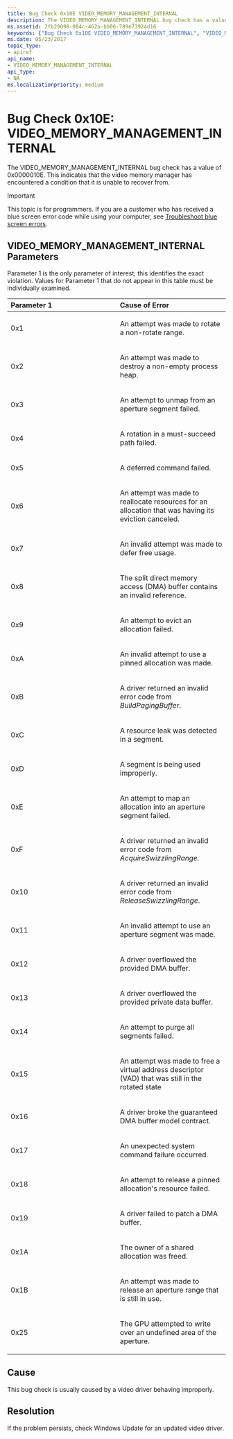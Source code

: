 ```yaml
---
title: Bug Check 0x10E VIDEO_MEMORY_MANAGEMENT_INTERNAL
description: The VIDEO_MEMORY_MANAGEMENT_INTERNAL bug check has a value of 0x0000010E. This indicates that the video memory manager has encountered a condition that it is unable to recover from.
ms.assetid: 2fb29098-084c-462a-bb06-789e73924d16
keywords: ["Bug Check 0x10E VIDEO_MEMORY_MANAGEMENT_INTERNAL", "VIDEO_MEMORY_MANAGEMENT_INTERNAL"]
ms.date: 05/23/2017
topic_type:
- apiref
api_name:
- VIDEO_MEMORY_MANAGEMENT_INTERNAL
api_type:
- NA
ms.localizationpriority: medium
---
```


# Bug Check 0x10E: VIDEO\_MEMORY\_MANAGEMENT\_INTERNAL


The VIDEO\_MEMORY\_MANAGEMENT\_INTERNAL bug check has a value of 0x0000010E. This indicates that the video memory manager has encountered a condition that it is unable to recover from.

> [!IMPORTANT]
> This topic is for programmers. If you are a customer who has received a blue screen error code while using your computer, see [Troubleshoot blue screen errors](https://windows.microsoft.com/windows-10/troubleshoot-blue-screen-errors).


## VIDEO\_MEMORY\_MANAGEMENT\_INTERNAL Parameters


Parameter 1 is the only parameter of interest; this identifies the exact violation. Values for Parameter 1 that do not appear in this table must be individually examined.

<table>
<colgroup>
<col width="50%" />
<col width="50%" />
</colgroup>
<thead>
<tr class="header">
<th align="left">Parameter 1</th>
<th align="left">Cause of Error</th>
</tr>
</thead>
<tbody>
<tr class="odd">
<td align="left"><p>0x1</p></td>
<td align="left"><p>An attempt was made to rotate a non-rotate range.</p></td>
</tr>
<tr class="even">
<td align="left"><p>0x2</p></td>
<td align="left"><p>An attempt was made to destroy a non-empty process heap.</p></td>
</tr>
<tr class="odd">
<td align="left"><p>0x3</p></td>
<td align="left"><p>An attempt to unmap from an aperture segment failed.</p></td>
</tr>
<tr class="even">
<td align="left"><p>0x4</p></td>
<td align="left"><p>A rotation in a must-succeed path failed.</p></td>
</tr>
<tr class="odd">
<td align="left"><p>0x5</p></td>
<td align="left"><p>A deferred command failed.</p></td>
</tr>
<tr class="even">
<td align="left"><p>0x6</p></td>
<td align="left"><p>An attempt was made to reallocate resources for an allocation that was having its eviction canceled.</p></td>
</tr>
<tr class="odd">
<td align="left"><p>0x7</p></td>
<td align="left"><p>An invalid attempt was made to defer free usage.</p></td>
</tr>
<tr class="even">
<td align="left"><p>0x8</p></td>
<td align="left"><p>The split direct memory access (DMA) buffer contains an invalid reference.</p></td>
</tr>
<tr class="odd">
<td align="left"><p>0x9</p></td>
<td align="left"><p>An attempt to evict an allocation failed.</p></td>
</tr>
<tr class="even">
<td align="left"><p>0xA</p></td>
<td align="left"><p>An invalid attempt to use a pinned allocation was made.</p></td>
</tr>
<tr class="odd">
<td align="left"><p>0xB</p></td>
<td align="left"><p>A driver returned an invalid error code from <em>BuildPagingBuffer</em>.</p></td>
</tr>
<tr class="even">
<td align="left"><p>0xC</p></td>
<td align="left"><p>A resource leak was detected in a segment.</p></td>
</tr>
<tr class="odd">
<td align="left"><p>0xD</p></td>
<td align="left"><p>A segment is being used improperly.</p></td>
</tr>
<tr class="even">
<td align="left"><p>0xE</p></td>
<td align="left"><p>An attempt to map an allocation into an aperture segment failed.</p></td>
</tr>
<tr class="odd">
<td align="left"><p>0xF</p></td>
<td align="left"><p>A driver returned an invalid error code from <em>AcquireSwizzlingRange</em>.</p></td>
</tr>
<tr class="even">
<td align="left"><p>0x10</p></td>
<td align="left"><p>A driver returned an invalid error code from <em>ReleaseSwizzlingRange</em>.</p></td>
</tr>
<tr class="odd">
<td align="left"><p>0x11</p></td>
<td align="left"><p>An invalid attempt to use an aperture segment was made.</p></td>
</tr>
<tr class="even">
<td align="left"><p>0x12</p></td>
<td align="left"><p>A driver overflowed the provided DMA buffer.</p></td>
</tr>
<tr class="odd">
<td align="left"><p>0x13</p></td>
<td align="left"><p>A driver overflowed the provided private data buffer.</p></td>
</tr>
<tr class="even">
<td align="left"><p>0x14</p></td>
<td align="left"><p>An attempt to purge all segments failed.</p></td>
</tr>
<tr class="odd">
<td align="left"><p>0x15</p></td>
<td align="left"><p>An attempt was made to free a virtual address descriptor (VAD) that was still in the rotated state</p></td>
</tr>
<tr class="even">
<td align="left"><p>0x16</p></td>
<td align="left"><p>A driver broke the guaranteed DMA buffer model contract.</p></td>
</tr>
<tr class="odd">
<td align="left"><p>0x17</p></td>
<td align="left"><p>An unexpected system command failure occurred.</p></td>
</tr>
<tr class="even">
<td align="left"><p>0x18</p></td>
<td align="left"><p>An attempt to release a pinned allocation's resource failed.</p></td>
</tr>
<tr class="odd">
<td align="left"><p>0x19</p></td>
<td align="left"><p>A driver failed to patch a DMA buffer.</p></td>
</tr>
<tr class="even">
<td align="left"><p>0x1A</p></td>
<td align="left"><p>The owner of a shared allocation was freed.</p></td>
</tr>
<tr class="odd">
<td align="left"><p>0x1B</p></td>
<td align="left"><p>An attempt was made to release an aperture range that is still in use.</p></td>
</tr>
<tr class="even">
<td align="left"><p>0x25</p></td>
<td align="left"><p>The GPU attempted to write over an undefined area of the aperture.</p></td>
</tr>
</tbody>
</table>

 

Cause
-----

This bug check is usually caused by a video driver behaving improperly.

Resolution
----------

If the problem persists, check Windows Update for an updated video driver.

 

 




